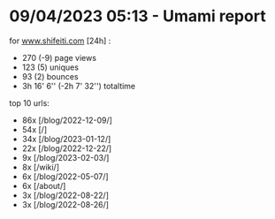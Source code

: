 # 09/04/2023 05:13 - Umami report
for www.shifeiti.com [24h] :

 - 270 (-9) page views
 - 123 (5) uniques
 - 93 (2) bounces
 - 3h 16' 6'' (-2h 7' 32'') totaltime


top 10 urls:
 - 86x [/blog/2022-12-09/]
 - 54x [/]
 - 34x [/blog/2023-01-12/]
 - 22x [/blog/2022-12-22/]
 - 9x [/blog/2023-02-03/]
 - 8x [/wiki/]
 - 6x [/blog/2022-05-07/]
 - 6x [/about/]
 - 3x [/blog/2022-08-22/]
 - 3x [/blog/2022-08-26/]


